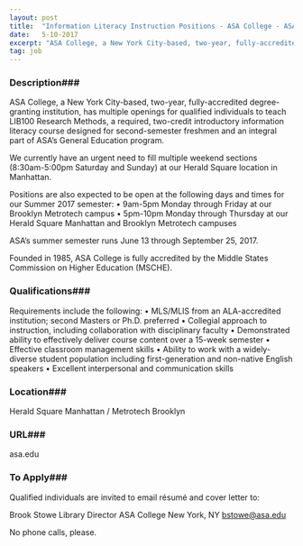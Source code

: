 ```yaml
---
layout: post
title:  "Information Literacy Instruction Positions - ASA College - ASA College"
date:   5-10-2017
excerpt: "ASA College, a New York City-based, two-year, fully-accredited degree-granting institution, has multiple openings for qualified individuals to teach LIB100 Research Methods, a required, two-credit introductory information literacy course designed for second-semester freshmen and an integral part of ASA’s General Education program. We currently have an urgent need to fill multiple..."
tag: job
---
```


### Description###

ASA College, a New York City-based, two-year, fully-accredited degree-granting institution, has multiple openings for qualified individuals to teach LIB100 Research Methods, a required, two-credit introductory information literacy course designed for second-semester freshmen and an integral part of ASA’s General Education program. 

We currently have an urgent need to fill multiple weekend sections (8:30am-5:00pm Saturday and Sunday) at our Herald Square location in Manhattan. 

Positions are also expected to be open at the following days and times for our Summer 2017 semester:
•	9am-5pm Monday through Friday at our Brooklyn Metrotech campus
•	5pm-10pm Monday through Thursday at our Herald Square Manhattan and Brooklyn Metrotech campuses

ASA’s summer semester runs June 13 through September 25, 2017.

Founded in 1985, ASA College is fully accredited by the Middle States Commission on Higher Education (MSCHE).





### Qualifications###

Requirements include the following:
•	MLS/MLIS from an ALA-accredited institution; second Masters or Ph.D. preferred
•	Collegial approach to instruction, including collaboration with disciplinary faculty
•	Demonstrated ability to effectively deliver course content over a 15-week semester
•	Effective classroom management skills
•	Ability to work with a widely-diverse student population including first-generation and non-native English speakers
•	Excellent interpersonal and communication skills





### Location###

Herald Square Manhattan / Metrotech Brooklyn


### URL###

asa.edu

### To Apply###

Qualified individuals are invited to email résumé and cover letter to:
 
Brook Stowe
Library Director
ASA College
New York, NY
bstowe@asa.edu

No phone calls, please. 






